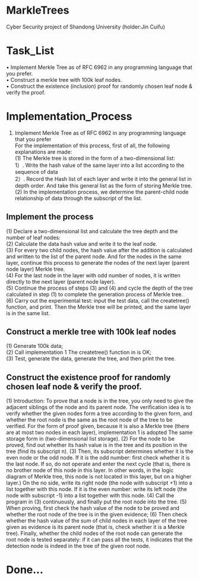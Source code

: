 # MarkleTrees
Cyber Security project of Shandong University (holder:Jin Cuifu)

# Task_List
• Implement Merkle Tree as of RFC 6962 in any programming language that you prefer.  
• Construct a merkle tree with 100k leaf nodes.  
• Construct the existence (inclusion) proof for randomly chosen leaf node & verify the proof.  

# Implementation_Process
1. Implement Merkle Tree as of RFC 6962 in any programming language that you prefer  
For the implementation of this process, first of all, the following explanations are made:  
(1) The Merkle tree is stored in the form of a two-dimensional list:  
1）. Write the hash value of the same layer into a list according to the sequence of data  
2）. Record the Hash list of each layer and write it into the general list in depth order. And take this general list as the form of storing Merkle tree.  
(2) In the implementation process, we determine the parent-child node relationship of data through the subscript of the list.  

## Implement the process
(1) Declare a two-dimensional list and calculate the tree depth and the number of leaf nodes:  
(2) Calculate the data hash value and write it to the leaf node.  
(3) For every two child nodes, the hash value after the addition is calculated and written to the list of the parent node. And for the nodes in the same layer, continue this process to generate the nodes of the next layer (parent node layer) Merkle tree.  
(4) For the last node in the layer with odd number of nodes, it is written directly to the next layer (parent node layer).  
(5) Continue the process of steps (3) and (4) and cycle the depth of the tree calculated in step (1) to complete the generation process of Merkle tree.  
(6) Carry out the experimental test: input the test data, call the createtree() function, and print. Then the Merkle tree will be printed, and the same layer is in the same list.  

## Construct a merkle tree with 100k leaf nodes
(1) Generate 100k data;  
(2) Call implementation 1 The createtree() function in is OK;  
(3) Test, generate the data, generate the tree, and then print the tree.  

## Construct the existence proof for randomly chosen leaf node & verify the proof.
(1) Introduction:
To prove that a node is in the tree, you only need to give the adjacent siblings of the node and its parent node. The verification idea is to verify whether the given nodes form a tree according to the given form, and whether the root node is the same as the root node of the tree to be verified. For the form of proof given, because it is also a Merkle tree (there are at most two nodes in each layer), implementation 1 is adopted The same storage form in (two-dimensional list storage).
(2) For the node to be proved, find out whether its hash value is in the tree and its position in the tree (find its subscript n).
(3) Then, its subscript determines whether it is the even node or the odd node. If it is the odd number: first check whether it is the last node. If so, do not operate and enter the next cycle (that is, there is no brother node of this node in this layer. In other words, in the logic diagram of Merkle tree, this node is not located in this layer, but on a higher layer.) On the no side, write its right node (the node with subscript +1) into a list together with this node. If it is the even number: write its left node (the node with subscript -1) into a list together with this node.
(4) Call the program in (3) continuously, and finally put the root node into the tree.
(5) When proving, first check the hash value of the node to be proved and whether the root node of the tree is in the given evidence;
(6) Then check whether the hash value of the sum of child nodes in each layer of the tree given as evidence is its parent node (that is, check whether it is a Merkle tree). Finally, whether the child nodes of the root node can generate the root node is tested separately: if it can pass all the tests, it indicates that the detection node is indeed in the tree of the given root node.

# Done...
